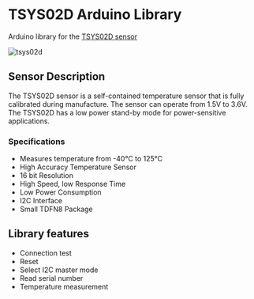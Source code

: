# TSYS02D Arduino Library
Arduino library for the [TSYS02D sensor](http://www.te.com/usa-en/product-G-NIMO-003.html)

![tsys02d](http://www.te.com/content/dam/te-com/catalog/part/0GN/IMO/003/G-NIMO-003-t1.jpg/jcr:content/renditions/product-details.png)

## Sensor Description

The TSYS02D sensor is a self-contained temperature sensor that is  fully calibrated during manufacture. The sensor can operate from 1.5V to 3.6V.  The TSYS02D has a low power stand-by mode for power-sensitive applications.

### Specifications
*	Measures temperature from -40°C to 125°C
*	High Accuracy Temperature Sensor
*	16 bit Resolution
*	High Speed, low Response Time
*	Low Power Consumption
*	I2C Interface
*	Small TDFN8 Package 


## Library features
* Connection test
* Reset
* Select I2C master mode
* Read serial number
* Temperature measurement
